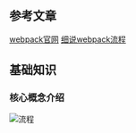 ## 参考文章
[webpack官网](https://webpack.html.cn/)
[细说webpack流程](https://developer.aliyun.com/article/61047)


## 基础知识
### 核心概念介绍
![流程](https://img.alicdn.com/tps/TB1GVGFNXXXXXaTapXXXXXXXXXX-4436-4244.jpg)